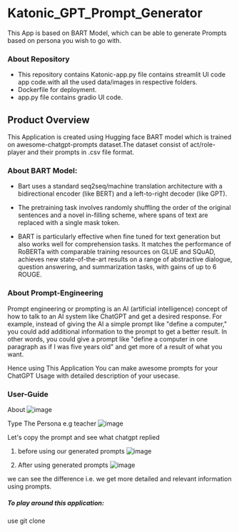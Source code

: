 # Katonic_GPT_Prompt_Generator

This App is based on BART Model, which can be able to generate Prompts based on persona you wish to go with.

### About Repository
- This repository contains Katonic-app.py file contains streamlit UI code app code.with all the used data/images in respective folders.
- Dockerfile for deployment.
- app.py file contains gradio UI code.

## Product Overview

This Application is created using Hugging face BART model which is trained on awesome-chatgpt-prompts dataset.The dataset consist of act/role-player and their prompts in .csv file format. 

### About BART Model:
- Bart uses a standard seq2seq/machine translation architecture with a bidirectional encoder (like BERT) and a left-to-right decoder (like GPT).

- The pretraining task involves randomly shuffling the order of the original sentences and a novel in-filling scheme, where spans of text are replaced with a single mask token.

- BART is particularly effective when fine tuned for text generation but also works well for comprehension tasks. It matches the performance of RoBERTa with comparable training resources on GLUE and SQuAD, achieves new state-of-the-art results on a range of abstractive dialogue, question answering, and summarization tasks, with gains of up to 6 ROUGE.

### About Prompt-Engineering

Prompt engineering or prompting is an AI (artificial intelligence) concept of how to talk to an AI system like ChatGPT and get a desired response. For example, instead of giving the AI a simple prompt like "define a computer," you could add additional information to the prompt to get a better result. In other words, you could give a prompt like "define a computer in one paragraph as if I was five years old" and get more of a result of what you want.

Hence using This Application You can make awesome prompts for your ChatGPT Usage with detailed description of your usecase.

### User-Guide
About
![image](https://user-images.githubusercontent.com/124993015/218325957-772812de-15b6-41ff-94ad-cf7c42036ae2.png)

Type The Persona e.g teacher
![image](https://user-images.githubusercontent.com/124993015/218326225-c733eb27-e29a-443a-bb4e-85209d4840d9.png)

Let's copy the prompt and see what chatgpt replied
1. before using our generated prompts
![image](https://user-images.githubusercontent.com/124993015/218328534-cdd0fb20-56a1-49d1-869a-2356d951d115.png)



3. After using generated prompts
![image](https://user-images.githubusercontent.com/124993015/218326400-938f7a6e-d48e-4ea6-acfb-86390041aa5a.png)

we can see the difference i.e. we get more detailed and relevant information using prompts.

##### To play around this application:
use git clone 
